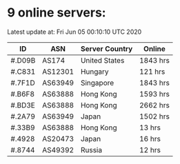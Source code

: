 # 9 online servers:

Latest update at: Fri Jun 05 00:10:10 UTC 2020

| ID | ASN | Server Country | Online |
| -- | --- | -------------- | ------ |
| #.D09B | AS174 | United States | 1843 hrs |
| #.C831 | AS12301 | Hungary | 121 hrs |
| #.7F1D | AS63949 | Singapore | 1843 hrs |
| #.B6F8 | AS63888 | Hong Kong | 1593 hrs |
| #.BD3E | AS63888 | Hong Kong | 2662 hrs |
| #.2A79 | AS63949 | Japan | 1502 hrs |
| #.33B9 | AS63888 | Hong Kong | 13 hrs |
| #.4928 | AS20473 | Japan | 16 hrs |
| #.8744 | AS49392 | Russia | 12 hrs |


